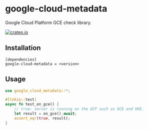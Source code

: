 # google-cloud-metadata

Google Cloud Platform GCE check library.

[![crates.io](https://img.shields.io/crates/v/google-cloud-metadata.svg)](https://crates.io/crates/google-cloud-metadata)

## Installation

```
[dependencies]
google-cloud-metadata = <version>
```

## Usage 
```rust
use google_cloud_metadata::*;

#[tokio::test]
async fn test_on_gce() {
    // true: server is running on the GCP such as GCE and GKE.
    let result = on_gce().await;
    assert_eq!(true, result);
}
```

